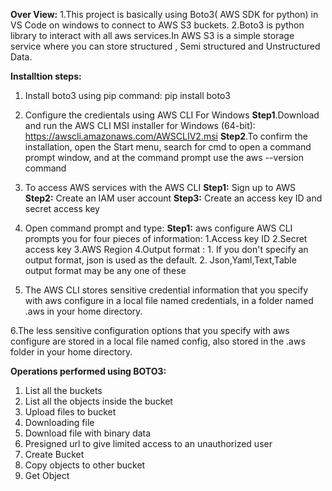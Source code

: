 **Over View:**
1.This project is basically using Boto3( AWS SDK for python) in VS Code on windows to connect to AWS S3 buckets.
2.Boto3 is python library to interact with all aws services.In AWS S3 is a simple storage service where you can store structured , Semi structured and Unstructured Data.

**Installtion steps:**
1. Install boto3 using pip command: pip install boto3

2. Configure the credientals using AWS CLI For Windows
   **Step1**.Download and run the AWS CLI MSI installer for Windows (64-bit):
   https://awscli.amazonaws.com/AWSCLIV2.msi
   **Step2**.To confirm the installation, open the Start menu, search for cmd to open a command prompt window, and at the command prompt use the
    aws --version command
    
3. To access AWS services with the AWS CLI
   **Step1:** Sign up to AWS
   **Step2:** Create an IAM user account
   **Step3:** Create an access key ID and secret access key

4. Open command prompt and type:
   **Step1:** aws configure
     AWS CLI prompts you for four pieces of information:
     1.Access key ID
     2.Secret access key
     3.AWS Region
     4.Output format : 1. If you don't specify an output format, json is used as the default.
                       2. Json,Yaml,Text,Table output format may be any one of these
                       
5. The AWS CLI stores sensitive credential information that you specify with aws configure in a local file named credentials, in a folder named .aws in your home directory.
  
 6.The less sensitive configuration options that you specify with aws configure are stored in a local file named config, also stored in the .aws folder in your home directory.

**Operations performed using BOTO3:**
1. List all the buckets
2. List all the objects inside the bucket
3. Upload files to bucket
4. Downloading file
5. Download  file with binary data
6. Presigned url to give limited access  to an unauthorized user
7. Create Bucket
8. Copy objects to other bucket
9. Get Object
 
